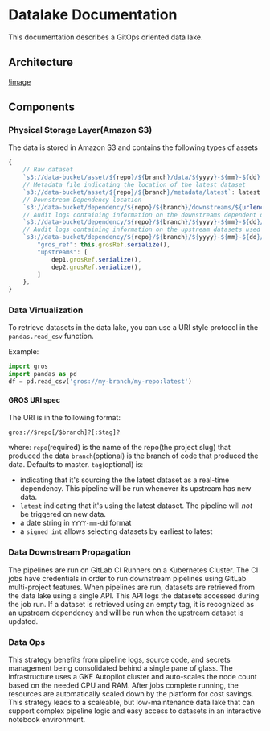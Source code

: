 # Datalake Documentation
This documentation describes a GitOps oriented data lake.
## Architecture
[!image](./imgs/architecture.png)
## Components
### Physical Storage Layer(Amazon S3)
The data is stored in Amazon S3 and contains the following types of assets
```js
{
    // Raw dataset
    `s3://data-bucket/asset/${repo}/${branch}/data/${yyyy}-${mm}-${dd}.csv.gz`: '<gzipped csv data>',
    // Metadata file indicating the location of the latest dataset
    `s3://data-bucket/asset/${repo}/${branch}/metadata/latest`: latest.grosRef.serialize(),
    // Downstream Dependency location
    `s3://data-bucket/dependency/${repo}/${branch}/downstreams/${urlencode(`${repo}/${branch}`)}`: dep3.grosRef.serialize(),
    // Audit logs containing information on the downstreams dependent on a dataset
    `s3://data-bucket/dependency/${repo}/${branch}/${yyyy}-${mm}-${dd}/downstreams/${urlencode(`${dep3.repo}/${dep3.branch}`)}`: dep3.grosRef.serialize(),
    // Audit logs containing information on the upstream datasets used to produce this dataset
    `s3://data-bucket/dependency/${repo}/${branch}/${yyyy}-${mm}-${dd}/metadata/${yyyy}-${mm}-${dd}.json`: {
        "gros_ref": this.grosRef.serialize(),
        "upstreams": [
            dep1.grosRef.serialize(),
            dep2.grosRef.serialize(),
        ]
    },
}
```
### Data Virtualization
To retrieve datasets in the data lake, you can use a URI style protocol in the `pandas.read_csv` function.

Example:
```python
import gros
import pandas as pd
df = pd.read_csv('gros://my-branch/my-repo:latest')
```
#### GROS URI spec
The URI is in the following format:

`gros://$repo[/$branch]?[:$tag]?`

where:
`repo`(required) is the name of the repo(the project slug) that produced the data
`branch`(optional) is the branch of code that produced the data. Defaults to master.
`tag`(optional) is:
- <empty> indicating that it's sourcing the the latest dataset as a real-time dependency. This pipeline will be run whenever its upstream has new data.
- `latest` indicating that it's using the latest dataset. The pipeline will *not* be triggered on new data.
- a date string in `YYYY-mm-dd` format
- a `signed int` allows selecting datasets by earliest to latest
### Data Downstream Propagation
The pipelines are run on GitLab CI Runners on a Kubernetes Cluster. The CI jobs have credentials in order to run downstream pipelines using GitLab multi-project features.
When pipelines are run, datasets are retrieved from the data lake using a single API. This API logs the datasets accessed during the job run. If a dataset is retrieved using an empty tag, it is recognized as an upstream dependency and will be run when the upstream dataset is updated.

### Data Ops
This strategy benefits from pipeline logs, source code, and secrets management being consolidated behind a single pane of glass. The infrastructure uses a
GKE Autopilot cluster and auto-scales the node count based on the needed CPU and RAM. After jobs complete 
running, the resources are automatically scaled down by the platform for cost savings. This strategy leads to a scaleable, but low-maintenance data lake that
can support complex pipeline logic and easy access to datasets in an interactive notebook environment.